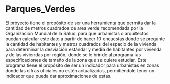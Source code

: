 # Parques_Verdes
El proyecto tiene el propósito de ser una herramienta que permita dar la cantidad de metros cuadrados de area verde recomendada por la Organización Mundial de la Salud, para que urbanistas o arquitectos puedan calcular este dato a partir de hacer 10 encuestas donde se pregunte la cantidad de habitantes y metros cuadrados del espacio de la vivienda para determinar la desviación estándar y media de habitantes por vivienda y de las viviendas por región, donde se le brinde al programa las especificaciones de tamaño de la zona que se quiere estudiar. Este programa tiene el propósito de ser un indicador para urbanistas en zonas donde las cifras oficiales no estén actualizadas, permitiéndole tener un indicador que pueda dar aproximaciones de estas.
